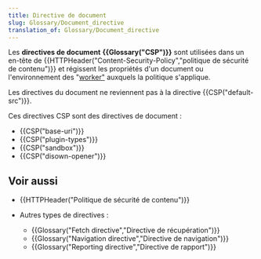 ```yaml
---
title: Directive de document
slug: Glossary/Document_directive
translation_of: Glossary/Document_directive
---
```


Les **directives de document** **{{Glossary("CSP")}}** sont utilisées dans un en-tête de {{HTTPHeader("Content-Security-Policy","politique de sécurité de contenu")}} et régissent les propriétés d'un document ou l'environnement des "[worker"](/fr/docs/Web/API/Web_Workers_API) auxquels la politique s'applique.

Les directives du document ne reviennent pas à la directive {{CSP("default-src")}}.

Ces directives CSP sont des directives de document :

- {{CSP("base-uri")}}
- {{CSP("plugin-types")}}
- {{CSP("sandbox")}}
- {{CSP("disown-opener")}}

## Voir aussi

- {{HTTPHeader("Politique de sécurité de contenu")}}
- Autres types de directives :

  - {{Glossary("Fetch directive","Directive de récupération")}}
  - {{Glossary("Navigation directive","Directive de navigation")}}
  - {{Glossary("Reporting directive","Directive de rapport")}}
